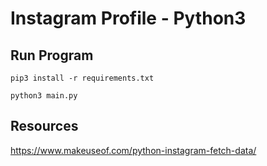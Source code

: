 # Instagram Profile - Python3

## Run Program

`pip3 install -r requirements.txt`

`python3 main.py`

## Resources

https://www.makeuseof.com/python-instagram-fetch-data/
